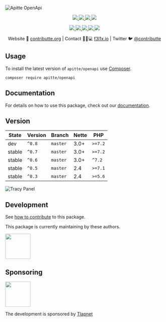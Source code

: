 ![Apitte OpenApi](https://heatbadger.now.sh/github/readme/apitte/openapi/)

<p align=center>
  <a href="https://github.com/apitte/openapi/actions">
    <img src="https://badgen.net/github/checks/apitte/openapi/master?cache=300">
  </a>
  <a href="https://coveralls.io/r/apitte/openapi">
    <img src="https://badgen.net/coveralls/c/github/apitte/openapi?cache=300">
  </a>
  <a href="https://packagist.org/packages/apitte/openapi">
    <img src="https://badgen.net/packagist/dm/apitte/openapi">
  </a>
  <a href="https://packagist.org/packages/apitte/openapi">
    <img src="https://badgen.net/packagist/v/apitte/openapi">
  </a>
</p>
<p align=center>
  <a href="https://packagist.org/packages/apitte/openapi">
    <img src="https://badgen.net/packagist/php/apitte/openapi">
  </a>
  <a href="https://github.com/apitte/openapi">
    <img src="https://badgen.net/github/license/apitte/openapi">
  </a>
  <a href="http://bit.ly/apittegitter">
    <img src="https://badgen.net/badge/chat/apitte/cyan">
  </a>
  <a href="https://bit.ly/cttfo">
    <img src="https://badgen.net/badge/support/forum/yellow">
  </a>
  <a href="https://contributte.org/partners.html">
    <img src="https://badgen.net/badge/become/a%20patron/F96854">
  </a>
<p>

<p align=center>
Website 🚀 <a href="https://contributte.org">contributte.org</a> | Contact 👨🏻💻 <a href="https://f3l1x.io">f3l1x.io</a> | Twitter 🐦 <a href="https://twitter.com/contributte">@contributte</a>
</p>

## Usage

To install the latest version of `apitte/openapi` use [Composer](https://getcomposer.com).

```
composer require apitte/openapi
```

## Documentation

For details on how to use this package, check out our [documentation](.docs).

## Version

| State       | Version | Branch   | Nette | PHP     |
|-------------|---------|----------|-------|---------|
| dev         | `^0.8`  | `master` | 3.0+  | `>=7.2` |
| stable      | `^0.7`  | `master` | 3.0+  | `>=7.2` |
| stable      | `^0.6`  | `master` | 3.0+  | `^7.2`  |
| stable      | `^0.5`  | `master` | 2.4   | `>=7.1` |
| stable      | `^0.3`  | `master` | 2.4   | `>=5.6` |

![](https://github.com/apitte/openapi/blob/master/.docs/assets/panel.png "Tracy Panel")


## Development

See [how to contribute](https://contributte.org/contributing.html) to this package.

This package is currently maintaining by these authors.

<a href="https://github.com/f3l1x">
  <img width="80" height="80" src="https://avatars2.githubusercontent.com/u/538058?v=3&s=80">
</a>

## Sponsoring

<a href="https://github.com/tlapnet">
  <img width="80" height="80" src="https://avatars1.githubusercontent.com/u/22914186?s=80&v=4">
</a>

The development is sponsored by [Tlapnet](https://www.tlapnet.cz)
